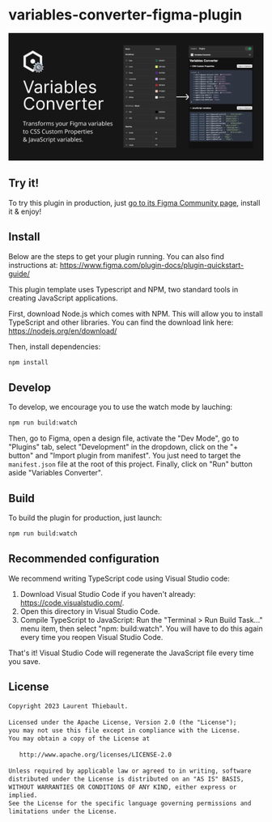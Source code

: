 # variables-converter-figma-plugin

[![Variables converter thumbnail that shows its UI](./resources/images/variables-converter-cover-art.png)](https://www.figma.com/community/plugin/1256000104406722117/Variables-Converter)

## Try it!

To try this plugin in production, just [go to its Figma Community page](https://www.figma.com/community/plugin/1256000104406722117/Variables-Converter), install it & enjoy!

## Install

Below are the steps to get your plugin running. You can also find instructions at: https://www.figma.com/plugin-docs/plugin-quickstart-guide/

This plugin template uses Typescript and NPM, two standard tools in creating JavaScript applications.

First, download Node.js which comes with NPM. This will allow you to install TypeScript and other
libraries. You can find the download link here: https://nodejs.org/en/download/

Then, install dependencies:

```sh
npm install
```

## Develop

To develop, we encourage you to use the watch mode by lauching:

```sh
npm run build:watch
```

Then, go to Figma, open a design file, activate the "Dev Mode", go to "Plugins" tab, select "Development" in the dropdown, click on the "+ button" and "Import plugin from manifest". You just need to target the `manifest.json` file at the root of this project. Finally, click on "Run" button aside "Variables Converter".

## Build

To build the plugin for production, just launch:

```sh
npm run build:watch
```

## Recommended configuration

We recommend writing TypeScript code using Visual Studio code:

1. Download Visual Studio Code if you haven't already: https://code.visualstudio.com/.
2. Open this directory in Visual Studio Code.
3. Compile TypeScript to JavaScript: Run the "Terminal > Run Build Task..." menu item,
    then select "npm: build:watch". You will have to do this again every time
    you reopen Visual Studio Code.

That's it! Visual Studio Code will regenerate the JavaScript file every time you save.

## License

    Copyright 2023 Laurent Thiebault.

    Licensed under the Apache License, Version 2.0 (the "License");
    you may not use this file except in compliance with the License.
    You may obtain a copy of the License at

       http://www.apache.org/licenses/LICENSE-2.0

    Unless required by applicable law or agreed to in writing, software
    distributed under the License is distributed on an "AS IS" BASIS,
    WITHOUT WARRANTIES OR CONDITIONS OF ANY KIND, either express or implied.
    See the License for the specific language governing permissions and
    limitations under the License.
